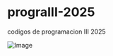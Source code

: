 # prograIII-2025
codigos de programacion III 2025


![Image](https://github.com/user-attachments/assets/2c8d2088-0384-43de-a2dc-393fd2d9f4a6)
